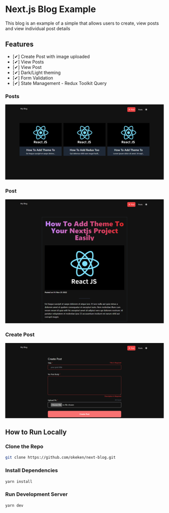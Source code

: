 # Next.js Blog Example

This blog is an example of a simple that allows users to create, view posts and view individual post details

## Features

- [✔] Create Post with image uploaded
- [✔] View Posts
- [✔] View Post
- [✔] Dark/Light theming
- [✔] Form Validation
- [✔] State Management - Redux Toolkit Query

### Posts

![Posts](https://github.com/okeken/next-blog/blob/main/public/posts.png?raw=true)

### Post

![Post](https://github.com/okeken/next-blog/blob/main/public/post-details.png?raw=true)

### Create Post

![Post](https://github.com/okeken/next-blog/blob/main/public/create-post.png?raw=true)

## How to Run Locally

### Clone the Repo

```bash
git clone https://github.com/okeken/next-blog.git
```

### Install Dependencies

```bash
yarn install
```

### Run Development Server

```bash
yarn dev
```
